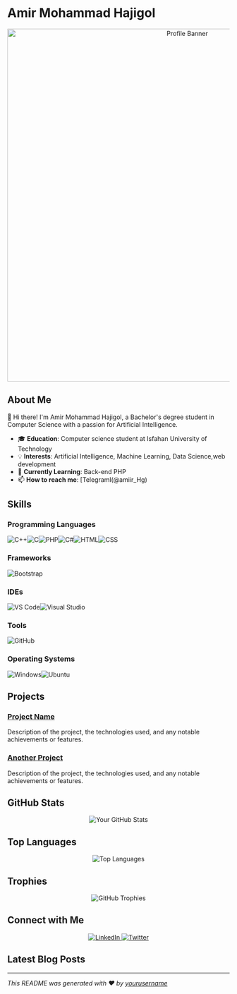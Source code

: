 # Amir Mohammad Hajigol

<div align="center">
  <img src="https://your-image-link-here" alt="Profile Banner" width="800">
</div>

## About Me

👋 Hi there! I'm Amir Mohammad Hajigol, a Bachelor's degree student in Computer Science with a passion for Artificial Intelligence.

- 🎓 **Education**: Computer science student at Isfahan University of Technology
- 💡 **Interests**: Artificial Intelligence, Machine Learning, Data Science,web development
- 🌱 **Currently Learning**: Back-end PHP
- 📫 **How to reach me**: [Telegraml(@amiir_Hg)

## Skills

### Programming Languages

<div style="display: flex; flex-wrap: wrap;">
  <img src="https://img.shields.io/badge/C%2B%2B-00599C?style=for-the-badge&logo=c%2B%2B&logoColor=white" alt="C++">
  <img src="https://img.shields.io/badge/C-00599C?style=for-the-badge&logo=c&logoColor=white" alt="C">
  <img src="https://img.shields.io/badge/PHP-777BB4?style=for-the-badge&logo=php&logoColor=white" alt="PHP">
  <img src="https://img.shields.io/badge/C%23-239120?style=for-the-badge&logo=c-sharp&logoColor=white" alt="C#">
  <img src="https://img.shields.io/badge/HTML-E34F26?style=for-the-badge&logo=html5&logoColor=white" alt="HTML">
  <img src="https://img.shields.io/badge/CSS-1572B6?style=for-the-badge&logo=css3&logoColor=white" alt="CSS">
</div>

### Frameworks

<div style="display: flex; flex-wrap: wrap;">
  <img src="https://img.shields.io/badge/Bootstrap-563D7C?style=for-the-badge&logo=bootstrap&logoColor=white" alt="Bootstrap">
</div>

### IDEs

<div style="display: flex; flex-wrap: wrap;">
  <img src="https://img.shields.io/badge/VS%20Code-007ACC?style=for-the-badge&logo=visual-studio-code&logoColor=white" alt="VS Code">
  <img src="https://img.shields.io/badge/Visual%20Studio-5C2D91?style=for-the-badge&logo=visual-studio&logoColor=white" alt="Visual Studio">
</div>

### Tools

<div style="display: flex; flex-wrap: wrap;">
  <img src="https://img.shields.io/badge/GitHub-181717?style=for-the-badge&logo=github&logoColor=white" alt="GitHub">
</div>

### Operating Systems

<div style="display: flex; flex-wrap: wrap;">
  <img src="https://img.shields.io/badge/Windows-0078D6?style=for-the-badge&logo=windows&logoColor=white" alt="Windows">
  <img src="https://img.shields.io/badge/Ubuntu-E95420?style=for-the-badge&logo=ubuntu&logoColor=white" alt="Ubuntu">
</div>

## Projects

### [Project Name](https://github.com/yourusername/projectname)

Description of the project, the technologies used, and any notable achievements or features.

### [Another Project](https://github.com/yourusername/anotherproject)

Description of the project, the technologies used, and any notable achievements or features.

## GitHub Stats

<div align="center">
  <img src="https://github-readme-stats.vercel.app/api?username=davevad93&show_icons=true&theme=radical" alt="Your GitHub Stats">
</div>

## Top Languages

<div align="center">
  <img src="https://github-readme-stats.vercel.app/api/top-langs/?username=davevad93&layout=compact&theme=radical" alt="Top Languages">
</div>

## Trophies

<div align="center">
  <img src="https://github-profile-trophy.vercel.app/?username=davevad93&theme=radical" alt="GitHub Trophies">
</div>

## Connect with Me

<div align="center">
  <a href="https://www.linkedin.com/in/your-profile">
    <img src="https://img.shields.io/badge/LinkedIn-blue?style=for-the-badge&logo=linkedin&logoColor=white" alt="LinkedIn">
  </a>
  <a href="https://twitter.com/your-profile">
    <img src="https://img.shields.io/badge/Twitter-blue?style=for-the-badge&logo=twitter&logoColor=white" alt="Twitter">
  </a>
</div>

## Latest Blog Posts

<!-- BLOG-POST-LIST:START -->
<!-- BLOG-POST-LIST:END -->

---

*This README was generated with ❤️ by [yourusername](https://github.com/yourusername)*
